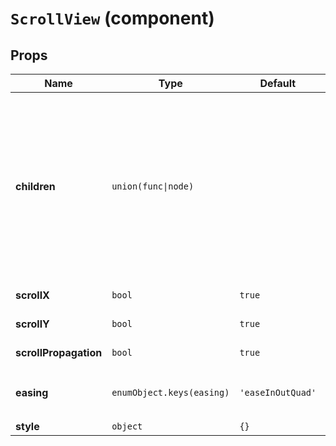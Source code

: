 `ScrollView` (component)
========================



Props
-----

|Name|Type|Default|Description
|-|-|-|-
|**children**|<code>union(func&#124;node)</code>||**required**. Components/nodes content. If you need to scroll programmatically pass a function and save `scrollTo(x, y, milliseconds)` callback for later use (it will be passed as first argument) ex: `(scrollTo) => { this.scrollTo = scrollTo; return <MyScrollViewContent />; }`
|**scrollX**|<code>bool</code>|`true`|*optional*. Enable horizontal scrolling
|**scrollY**|<code>bool</code>|`true`|*optional*. Enable vertical scrolling
|**scrollPropagation**|<code>bool</code>|`true`|*optional*. Enable scroll propagation
|**easing**|<code>enumObject.keys(easing)</code>|`'easeInOutQuad'`|*optional*. Easing function used when scrolling with `scrollTo`
|**style**|<code>object</code>|`{}`|*optional*. 